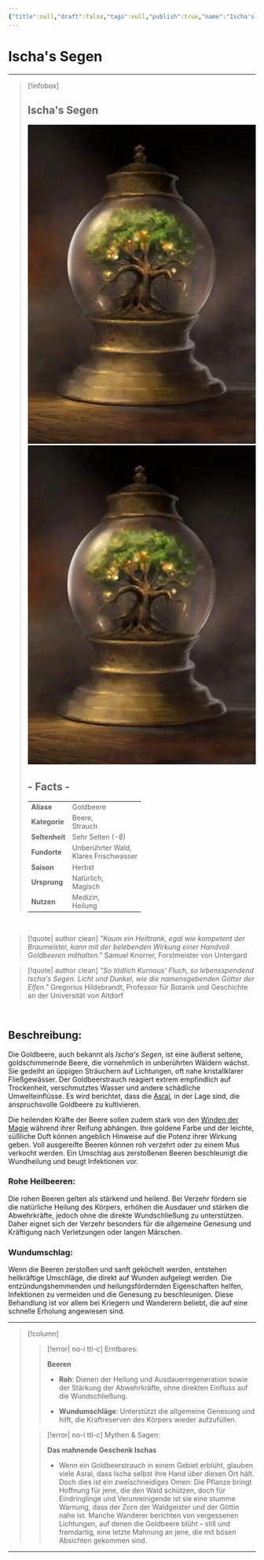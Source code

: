 ```yaml
---
{"title":null,"draft":false,"tags":null,"publish":true,"name":"Ischa's Segen","aliases":"Goldbeere","category":"Beere,<br>Strauch","rarity":"Sehr Selten (-8)","habitat":"Unberührter Wald,<br>Klares Frischwasser","season":"Herbst","origin":"Natürlich,<br>Magisch","traits":"Medizin,<br>Heilung","path":"Notizen eines Wanderers/Herbarium/Ischa's Segen.md","permalink":"/notizen-eines-wanderers/herbarium/ischa-s-segen/","PassFrontmatter":true}
---
```


# Ischa's Segen

---
> [!infobox]
> 
> 
> ## **Ischa's Segen**
> 
> ![Ischas_Segen.webp](../../Ischas_Segen.webp)![](../../Ischas_Segen.webp)
> 
> ## - Facts -
> |  |  |
> | ---- | ---- |
> | **Aliase** | Goldbeere |
> | **Kategorie** | Beere,<br>Strauch |
> | **Seltenheit** | Sehr Selten (-8) |
> | **Fundorte** | Unberührter Wald,<br>Klares Frischwasser |
> | **Saison** | Herbst |
> | **Ursprung** | Natürlich,<br>Magisch |
> | **Nutzen** | Medizin,<br>Heilung |

<br>

>[!quote| author clean] *"Kaum ein Heiltrank, egal wie kompetent der Braumeister, kann mit der belebenden Wirkung einer Handvoll Goldbeeren mithalten."*
>Samuel Knorrer, Forstmeister von Untergard

>[!quote| author clean] *"So tödlich Kurnous' Fluch, so lebensspendend Ischa's Segen. Licht und Dunkel, wie die namensgebenden Götter der Elfen."*
>Gregorius Hildebrandt, Professor für Botanik und Geschichte an der Universität von Altdorf

<br>

## Beschreibung:
Die Goldbeere, auch bekannt als *Ischa's Segen*, ist eine äußerst seltene, goldschimmernde Beere, die vornehmlich in unberührten Wäldern wächst. Sie gedeiht an üppigen Sträuchern auf Lichtungen, oft nahe kristallklarer Fließgewässer. Der Goldbeerstrauch reagiert extrem empfindlich auf Trockenheit, verschmutztes Wasser und andere schädliche Umwelteinflüsse. Es wird berichtet, dass die [Asrai](https://warhammerfantasy.fandom.com/wiki/Wood_Elves), in der Lage sind, die anspruchsvolle Goldbeere zu kultivieren.

Die heilenden Kräfte der Beere sollen zudem stark von den [Winden der Magie](https://warhammerfantasy.fandom.com/wiki/Winds_of_Magic?so=search) während ihrer Reifung abhängen. Ihre goldene Farbe und der leichte, süßliche Duft können angeblich Hinweise auf die Potenz ihrer Wirkung geben. Voll ausgereifte Beeren können roh verzehrt oder zu einem Mus verkocht werden. Ein Umschlag aus zerstoßenen Beeren beschleunigt die Wundheilung und beugt Infektionen vor.

### Rohe Heilbeeren:

Die rohen Beeren gelten als stärkend und heilend. Bei Verzehr fördern sie die natürliche Heilung des Körpers, erhöhen die Ausdauer und stärken die Abwehrkräfte, jedoch ohne die direkte Wundschließung zu unterstützen. Daher eignet sich der Verzehr besonders für die allgemeine Genesung und Kräftigung nach Verletzungen oder langen Märschen.

### Wundumschlag:

Wenn die Beeren zerstoßen und sanft geköchelt werden, entstehen heilkräftige Umschläge, die direkt auf Wunden aufgelegt werden. Die entzündungshemmenden und heilungsfördernden Eigenschaften helfen, Infektionen zu vermeiden und die Genesung zu beschleunigen. Diese Behandlung ist vor allem bei Kriegern und Wanderern beliebt, die auf eine schnelle Erholung angewiesen sind.

---

> [!column]
> 
>> [!error| no-i ttl-c] Erntbares:
>> 
>>**Beeren**
>>- **Roh**: Dienen der Heilung und Ausdauerregeneration sowie der Stärkung der Abwehrkräfte, ohne direkten Einfluss auf die Wundschließung.
>>
>>- **Wundumschläge**: Unterstützt die allgemeine Genesung und hilft, die Kraftreserven des Körpers wieder aufzufüllen.
>
>> [!error| no-i ttl-c] Mythen & Sagen:
>> 
>>**Das mahnende Geschenk Ischas**
>>- Wenn ein Goldbeerstrauch in einem Gebiet erblüht, glauben viele Asrai, dass Ischa selbst ihre Hand über diesen Ort hält. Doch dies ist ein zweischneidiges Omen: Die Pflanze bringt Hoffnung für jene, die den Wald schützen, doch für Eindringlinge und Verunreinigende ist sie eine stumme Warnung, dass der Zorn der Waldgeister und der Göttin nahe ist. Manche Wanderer berichten von vergessenen Lichtungen, auf denen die Goldbeere blüht – still und fremdartig, eine letzte Mahnung an jene, die mit bösen Absichten gekommen sind.

---